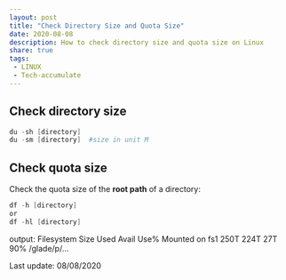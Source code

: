 ```yaml
---
layout: post
title: "Check Directory Size and Quota Size"
date: 2020-08-08
description: How to check directory size and quota size on Linux
share: true
tags:
 - LINUX
 - Tech-accumulate
---
```


## Check directory size ##
```powershell
du -sh [directory]
du -sm [directory]  #size in unit M
```

## Check quota size ##
Check the quota size of the **root path** of a directory:
```powershell
df -h [directory]
or 
df -hl [directory]
```

output:
Filesystem      Size  Used Avail Use% Mounted on
fs1             250T  224T   27T  90% /glade/p/...

Last update: 08/08/2020